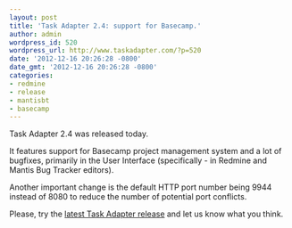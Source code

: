 ```yaml
---
layout: post
title: 'Task Adapter 2.4: support for Basecamp.'
author: admin
wordpress_id: 520
wordpress_url: http://www.taskadapter.com/?p=520
date: '2012-12-16 20:26:28 -0800'
date_gmt: '2012-12-16 20:26:28 -0800'
categories:
- redmine
- release
- mantisbt
- basecamp
---
```

<p>Task Adapter 2.4 was released today.</p>
<p>It features support for Basecamp project management system and a lot of bugfixes, primarily in the User Interface (specifically - in Redmine and Mantis Bug Tracker editors).

Another important change is the default HTTP port number being 9944 instead of 8080 to reduce the number of potential port conflicts.

Please, try the <a href="/download">latest Task Adapter release</a> and let us know what you think.</p>
